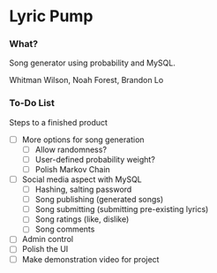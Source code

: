 # Lyric Pump

### What?

Song generator using probability and MySQL.

Whitman Wilson, Noah Forest, Brandon Lo


### To-Do List
Steps to a finished product
- [ ] More options for song generation
	- [ ] Allow randomness?
	- [ ] User-defined probability weight?
	- [ ] Polish Markov Chain
- [ ] Social media aspect with MySQL
	- [ ] Hashing, salting password
	- [ ] Song publishing (generated songs)
	- [ ] Song submitting (submitting pre-existing lyrics)
	- [ ] Song ratings (like, dislike)
	- [ ] Song comments
- [ ] Admin control
- [ ] Polish the UI
- [ ] Make demonstration video for project
